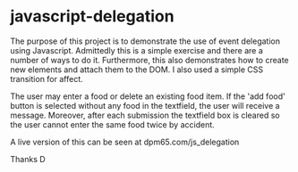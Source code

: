 # javascript-delegation
The purpose of this project is to demonstrate the use of event delegation using Javascript.
Admittedly this is a simple exercise and there are a number of ways to do it.  Furthermore,
this also demonstrates how to create new elements and attach them to the DOM. I also used a
simple CSS transition for affect.

The user may enter a food or delete an existing food item.  If the 'add food' button is selected
without any food in the textfield, the user will receive a message.  Moreover, after each
submission the textfield box is cleared so the user cannot enter the same food twice by accident.

A live version of this can be seen at dpm65.com/js_delegation

Thanks
D

